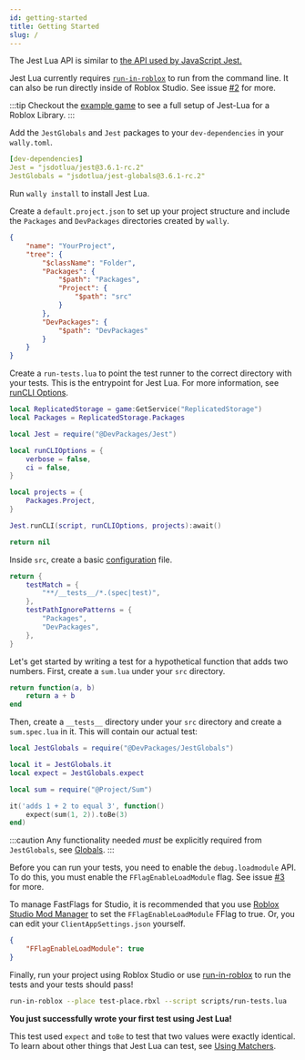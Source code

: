 ```yaml
---
id: getting-started
title: Getting Started
slug: /
---
```


The Jest Lua API is similar to [the API used by JavaScript Jest.](https://jestjs.io/docs/27.x/api)

Jest Lua currently requires [`run-in-roblox`](https://github.com/rojo-rbx/run-in-roblox) to run from the command line. It can also be run directly inside of Roblox Studio. See issue [#2](https://github.com/jsdotlua/jest-lua/issues/2) for more.

:::tip
Checkout the [example game](https://github.com/jsdotlua/jest-lua/tree/main/example-project) to see a full setup of Jest-Lua for a Roblox Library.
:::

Add the `JestGlobals` and `Jest` packages to your `dev-dependencies` in your `wally.toml`.

```yaml title="wally.toml"
[dev-dependencies]
Jest = "jsdotlua/jest@3.6.1-rc.2"
JestGlobals = "jsdotlua/jest-globals@3.6.1-rc.2"
```

Run `wally install` to install Jest Lua.

Create a `default.project.json` to set up your project structure and include the `Packages` and `DevPackages` directories created by `wally`.

```json title="default.project.json"
{
	"name": "YourProject",
	"tree": {
		"$className": "Folder",
		"Packages": {
			"$path": "Packages",
			"Project": {
				"$path": "src"
			}
		},
		"DevPackages": {
			"$path": "DevPackages"
		}
	}
}
```

Create a `run-tests.lua` to point the test runner to the correct directory with your tests. This is the entrypoint for Jest Lua. For more information, see [runCLI Options](cli).

```lua title="run-tests.lua"
local ReplicatedStorage = game:GetService("ReplicatedStorage")
local Packages = ReplicatedStorage.Packages

local Jest = require("@DevPackages/Jest")

local runCLIOptions = {
	verbose = false,
	ci = false,
}

local projects = {
	Packages.Project,
}

Jest.runCLI(script, runCLIOptions, projects):await()

return nil
```

Inside `src`, create a basic [configuration](configuration) file.

```lua title="jest.config.lua"
return {
	testMatch = {
		"**/__tests__/*.(spec|test)",
	},
	testPathIgnorePatterns = {
		"Packages",
		"DevPackages",
	},
}
```

Let's get started by writing a test for a hypothetical function that adds two numbers. First, create a `sum.lua` under your `src` directory.

```lua title="sum.lua"
return function(a, b)
	return a + b
end
```

Then, create a `__tests__` directory under your `src` directory and create a `sum.spec.lua` in it. This will contain our actual test:

```lua title="sum.spec.lua"
local JestGlobals = require("@DevPackages/JestGlobals")

local it = JestGlobals.it
local expect = JestGlobals.expect

local sum = require("@Project/Sum")

it('adds 1 + 2 to equal 3', function()
	expect(sum(1, 2)).toBe(3)
end)
```

:::caution
Any functionality needed _must_ be explicitly required from `JestGlobals`, see [Globals](api).
:::

Before you can run your tests, you need to enable the `debug.loadmodule` API. To do this, you must enable the `FFlagEnableLoadModule` flag. See issue [#3](https://github.com/jsdotlua/jest-lua/issues/3) for more.

To manage FastFlags for Studio, it is recommended that you use [Roblox Studio Mod Manager](https://github.com/MaximumADHD/Roblox-Studio-Mod-Manager) to set the `FFlagEnableLoadModule` FFlag to true. Or, you can edit your `ClientAppSettings.json` yourself.

```json title="ClientAppSettings.json"
{
	"FFlagEnableLoadModule": true
}
```

Finally, run your project using Roblox Studio or use [run-in-roblox](https://github.com/rojo-rbx/run-in-roblox) to run the tests and your tests should pass!

```bash
run-in-roblox --place test-place.rbxl --script scripts/run-tests.lua
```

**You just successfully wrote your first test using Jest Lua!**

This test used `expect` and `toBe` to test that two values were exactly identical. To learn about other things that Jest Lua can test, see [Using Matchers](using-matchers).
